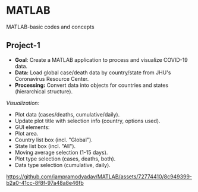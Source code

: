 # MATLAB
MATLAB-basic codes and concepts


## Project-1
- **Goal**: Create a MATLAB application to process and visualize COVID-19 data.
- **Data:** Load global case/death data by country/state from JHU's Coronavirus Resource Center.
- **Processing:** Convert data into objects for countries and states (hierarchical structure).

*Visualization:*

- Plot data (cases/deaths, cumulative/daily).
- Update plot title with selection info (country, options used).
- GUI elements:
- Plot area.
- Country list box (incl. "Global").
- State list box (incl. "All").
- Moving average selection (1-15 days).
- Plot type selection (cases, deaths, both).
- Data type selection (cumulative, daily).



https://github.com/iampramodyadav/MATLAB/assets/72774410/8c949399-b2a0-41cc-8f8f-97a48a8e46fb

























 
